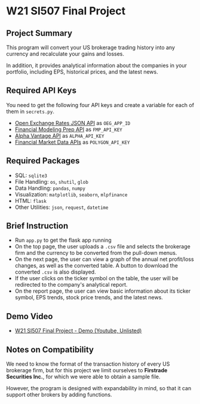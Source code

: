 # W21 SI507 Final Project

## Project Summary

This program will convert your US brokerage trading history into any currency and recalculate your gains and losses.

In addition, it provides analytical information about the companies in your portfolio, including EPS, historical prices, and the latest news.

## Required API Keys

You need to get the following four API keys and create a variable for each of them in `secrets.py`.

 - [Open Exchange Rates JSON API](https://docs.openexchangerates.org/) as `OEG_APP_ID`
 - [Financial Modeling Prep API](https://financialmodelingprep.com/developer/docs/) as `FMP_API_KEY`
 - [Alpha Vantage API](https://www.alphavantage.co/documentation/) as `ALPHA_API_KEY`
 - [Financial Market Data APIs](https://polygon.io/) as `POLYGON_API_KEY`

## Required Packages

 - SQL: `sqlite3`
 - File Handling: `os`, `shutil`, `glob`
 - Data Handling: `pandas`, `numpy`
 - Visualization: `matplotlib`, `seaborn`, `mlpfinance`
 - HTML: `flask`
 - Other Utilities: `json`, `request`, `datetime`

## Brief Instruction

 - Run `app.py` to get the flask app running
 - On the top page, the user uploads a `.csv` file and selects the brokerage firm and the currency to be converted from the pull-down menus.
 - On the next page, the user can view a graph of the annual net profit/loss changes, as well as the converted table. A button to download the converted `.csv` is also displayed.
 - If the user clicks on the ticker symbol on the table, the user will be redirected to the company's analytical report.
 - On the report page, the user can view basic information about its ticker symbol, EPS trends, stock price trends, and the latest news.

## Demo Video

 - [W21 SI507 Final Project - Demo (Youtube, Unlisted)](https://youtu.be/MCTK7qwrlB0)

## Notes on Compatibility

 We need to know the format of the transaction history of every US brokerage firm, but for this project we limit ourselves to **Firstrade Securities Inc.**, for which we were able to obtain a sample file.
 
 However, the program is designed with expandability in mind, so that it can support other brokers by adding functions.